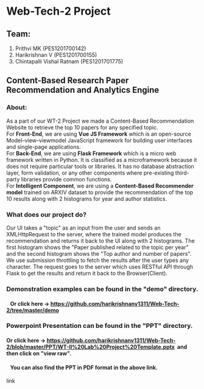 # Web-Tech-2 Project

## Team:
1. Prithvi MK         (PES1201700142)
2. Harikrishnan V     (PES1201700155)
3. Chintapalli Vishal Ratnam   (PES1201701775)
## Content-Based Research Paper Recommendation and Analytics Engine

### About:

As a part of our WT-2 Project we made a Content-Based Recommendation Website to retrieve the top 10 papers for any specified topic.
<br>For <b>Front-End</b>, we are using <b>Vue JS Framework</b> which is an open-source Model–view–viewmodel JavaScript framework for building user
interfaces and single-page applications.
<br>For <b>Back-End</b>, we are using <b>Flask Framework</b> which is a micro web framework written in Python. It is classified as a microframework
because it does not require particular tools or libraries. It has no database abstraction layer, form validation, or any other components where 
pre-existing third-party libraries provide common functions.
<br>For <b>Intelligent Component</b>, we are using a <b>Content-Based Recommender model</b> trained on ARXIV dataset to provide the recommendation
of the top 10 results along with 2 histograms for year and author statistics.

### What does our project do?

Our UI takes a "topic" as an input from the user and sends an XMLHttpRequest to the server, where the trained model produces the recommendation 
and returns it back to the UI along with 2 histograms. The first histogram shows the "Paper published related to the topic per year" and the 
second histogram shows the "Top author and number of papers".
<br>
We use submission throttling to fetch the results after the user types any character. The request goes to the server which uses RESTful API
through Flask to get the results and return it back to the Browser(Client).
<br>

### Demonstration examples can be found in the "demo" directory.
#### &nbsp;&nbsp; Or click here -> https://github.com/harikrishnanv1311/Web-Tech-2/tree/master/demo

### Powerpoint Presentation can be found in the "PPT" directory.
#### Or click here -> https://github.com/harikrishnanv1311/Web-Tech-2/blob/master/PPT/WT-II%20Lab%20Project%20Template.pptx  &nbsp;and then click on "view raw".
#### &nbsp;&nbsp; You can also find the PPT in PDF format in the above link.
<a src='#'>link</a>
